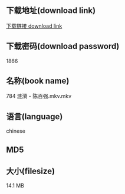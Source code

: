 ## 下载地址(download link)
[下载链接 download link](https://voluble-croquembouche-d321dc.netlify.app/?s=784+%E6%B6%9F%E6%BC%AA+-+%E9%99%88%E7%99%BE%E5%BC%BA.mkv)

## 下载密码(download password)
1866

## 名称(book name)
784 涟漪 - 陈百强.mkv.mkv

## 语言(language)
chinese

## MD5


## 大小(filesize)
14.1 MB
